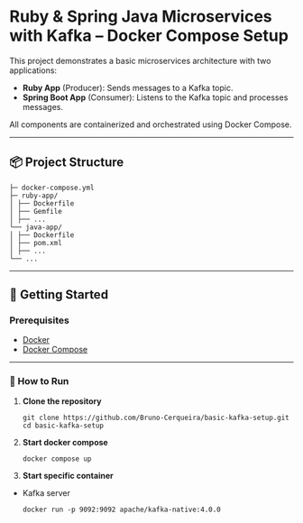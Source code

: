 # Ruby & Spring Java Microservices with Kafka – Docker Compose Setup

This project demonstrates a basic microservices architecture with two applications:

- **Ruby App** (Producer): Sends messages to a Kafka topic.
- **Spring Boot App** (Consumer): Listens to the Kafka topic and processes messages.

All components are containerized and orchestrated using Docker Compose.

---

## 📦 Project Structure

```
├─ docker-compose.yml
├─ ruby-app/
│ ├── Dockerfile
│ ├── Gemfile
│ ├── ...
└── java-app/
│ ├── Dockerfile
│ ├── pom.xml
│ ├── ...
└── ...
```

---

## 🚀 Getting Started

### Prerequisites

- [Docker](https://www.docker.com/products/docker-desktop)
- [Docker Compose](https://docs.docker.com/compose/)

---

### 🔧 How to Run

1. **Clone the repository**

   ```
   git clone https://github.com/Bruno-Cerqueira/basic-kafka-setup.git
   cd basic-kafka-setup
   ```
2. **Start docker compose**

    ```
   docker compose up
    ```

3. **Start specific container**
- Kafka server
    ```
   docker run -p 9092:9092 apache/kafka-native:4.0.0
    ```
